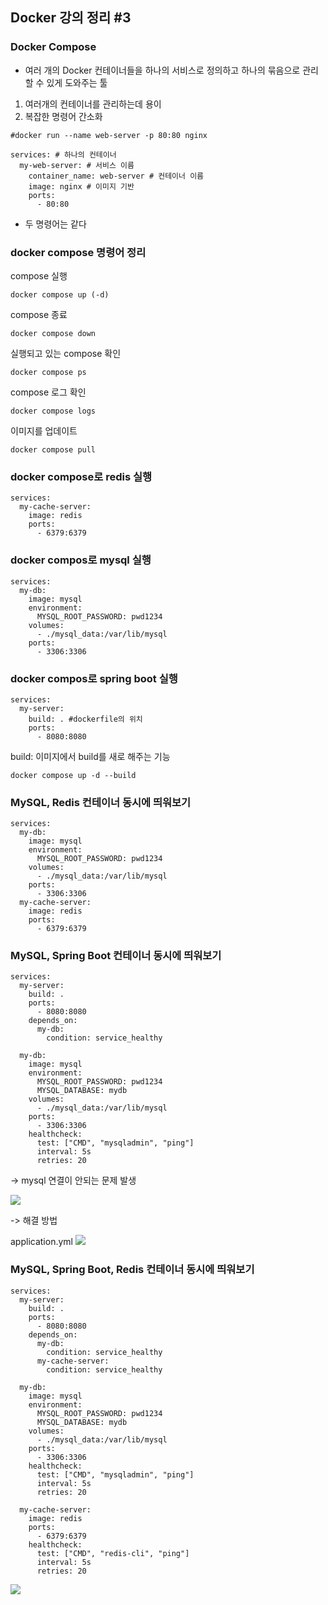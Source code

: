 ## Docker 강의 정리 #3

### Docker Compose
* 여러 개의 Docker 컨테이너들을 하나의 서비스로 정의하고 하나의 묶음으로 관리할 수 있게 도와주는 툴

1. 여러개의 컨테이너를 관리하는데 용이
2. 복잡한 명령어 간소화

```
#docker run --name web-server -p 80:80 nginx

services: # 하나의 컨테이너
  my-web-server: # 서비스 이름
    container_name: web-server # 컨테이너 이름
    image: nginx # 이미지 기반
    ports:
      - 80:80
```
* 두 명령어는 같다

### docker compose 명령어 정리

compose 실행
```
docker compose up (-d)
```

compose 종료
```
docker compose down
```

실행되고 있는 compose 확인
```
docker compose ps
```

compose 로그 확인
```
docker compose logs  
```

이미지를 업데이트
```
docker compose pull
```

### docker compose로 redis 실행
```
services:
  my-cache-server:
    image: redis
    ports:
      - 6379:6379
```


### docker compos로 mysql 실행
```
services:
  my-db:
    image: mysql
    environment:
      MYSQL_ROOT_PASSWORD: pwd1234
    volumes:
      - ./mysql_data:/var/lib/mysql
    ports:
      - 3306:3306
```

### docker compos로 spring boot 실행
```
services:
  my-server:
    build: . #dockerfile의 위치
    ports:
      - 8080:8080
```
build: 이미지에서 build를 새로 해주는 기능
```
docker compose up -d --build
```

### MySQL, Redis 컨테이너 동시에 띄워보기
```
services:
  my-db:
    image: mysql
    environment:
      MYSQL_ROOT_PASSWORD: pwd1234
    volumes:
      - ./mysql_data:/var/lib/mysql
    ports:
      - 3306:3306
  my-cache-server:
    image: redis
    ports:
      - 6379:6379
```

### MySQL, Spring Boot 컨테이너 동시에 띄워보기
```
services:
  my-server:
    build: .
    ports:
      - 8080:8080
    depends_on:
      my-db:
        condition: service_healthy

  my-db:
    image: mysql
    environment:
      MYSQL_ROOT_PASSWORD: pwd1234
      MYSQL_DATABASE: mydb
    volumes:
      - ./mysql_data:/var/lib/mysql
    ports:
      - 3306:3306
    healthcheck:
      test: ["CMD", "mysqladmin", "ping"]
      interval: 5s
      retries: 20
```

-> mysql 연결이 안되는 문제 발생

![](https://velog.velcdn.com/images/dddingzong/post/f46482d3-3195-408f-b06c-842c4ed1e8e2/image.png)

-> 해결 방법

application.yml
![](https://velog.velcdn.com/images/dddingzong/post/5727a744-d077-4635-b2ce-fd0e7afdfc26/image.png)


### MySQL, Spring Boot, Redis 컨테이너 동시에 띄워보기

```
services:
  my-server:
    build: .
    ports:
      - 8080:8080
    depends_on:
      my-db:
        condition: service_healthy
      my-cache-server:
        condition: service_healthy

  my-db:
    image: mysql
    environment:
      MYSQL_ROOT_PASSWORD: pwd1234
      MYSQL_DATABASE: mydb
    volumes:
      - ./mysql_data:/var/lib/mysql
    ports:
      - 3306:3306
    healthcheck:
      test: ["CMD", "mysqladmin", "ping"]
      interval: 5s
      retries: 20

  my-cache-server:
    image: redis
    ports:
      - 6379:6379
    healthcheck:
      test: ["CMD", "redis-cli", "ping"]
      interval: 5s
      retries: 20
```

![](https://velog.velcdn.com/images/dddingzong/post/f2303dac-c9bb-4c93-be87-04de5d9c8416/image.png)





